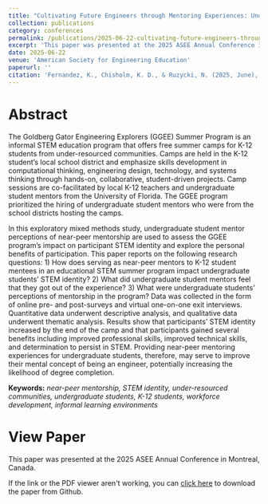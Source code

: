 ```yaml
---
title: "Cultivating Future Engineers through Mentoring Experiences: Undergraduate Student Perceptions of Mentorship in an Educational STEM K-12 Summer Program"
collection: publications
category: conferences
permalink: /publications/2025-06-22-cultivating-future-engineers-through-mentoring-experiences
excerpt: 'This paper was presented at the 2025 ASEE Annual Conference in Montreal, Canada.'
date: 2025-06-22
venue: 'American Society for Engineering Education'
paperurl: ''
citation: 'Fernandez, K., Chisholm, K. D., & Ruzycki, N. (2025, June), <i>Cultivating Future Engineers through Mentoring Experiences: Undergraduate Student Perceptions of Mentorship in an Educational STEM K-12 Summer Program</i>. Research presented at the 2025 ASEE Annual Conference in Montreal, Canada.'
---
```


Abstract
======
The Goldberg Gator Engineering Explorers (GGEE) Summer Program is an informal STEM education program that offers free summer camps for K-12 students from under-resourced communities. Camps are held in the K-12 student’s local school district and emphasize skills development in computational thinking, engineering design, technology, and systems thinking through hands-on, collaborative, student-driven projects. Camp sessions are co-facilitated by local K-12 teachers and undergraduate student mentors from the University of Florida. The GGEE program prioritized the hiring of undergraduate student mentors who were from the school districts hosting the camps.

In this exploratory mixed methods study, undergraduate student mentor perceptions of near-peer mentorship are used to assess the GGEE program’s impact on participant STEM identity and explore the personal benefits of participation. This paper reports on the following research questions: 1) How does serving as near-peer mentors to K-12 student mentees in an educational STEM summer program impact undergraduate students’ STEM identity? 2) What did undergraduate student mentors feel that they got out of the experience? 3) What were undergraduate students’ perceptions of mentorship in the program? Data was collected in the form of online pre- and post-surveys and virtual one-on-one exit interviews. Quantitative data underwent descriptive analysis, and qualitative data underwent thematic analysis. Results show that participants’ STEM identity increased by the end of the camp and that participants gained several benefits including improved professional skills, improved technical skills, and determination to persist in STEM. Providing near-peer mentoring experiences for undergraduate students, therefore, may serve to improve their mental concept of being an engineer, potentially increasing the likelihood of degree completion.

**Keywords:** *near-peer mentorship, STEM identity, under-resourced communities, undergraduate students, K-12 students, workforce development, informal learning environments*

View Paper
======
This paper was presented at the 2025 ASEE Annual Conference in Montreal, Canada.

If the link or the PDF viewer aren't working, you can [click here](https://github.com/KassSTEM/KassSTEM.github.io/blob/a76d6a0232d57a664e8173c921728e4a1e43d289/files/cultivating_future_engineers_through_mentoring_experiences.pdf) to download the paper from Github.

<object id=paper data="/files/cultivating_future_engineers_through_mentoring_experiences.pdf" width="1000" height="1000" type='application/pdf'></object>
